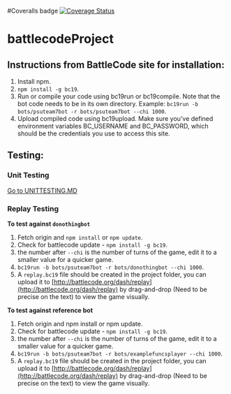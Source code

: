 #Coveralls badge
[![Coverage Status](https://coveralls.io/repos/github/CS554-software-engineering-groupProject/battlecodeProject/badge.svg?branch=master)](https://coveralls.io/github/CS554-software-engineering-groupProject/battlecodeProject?branch=master)
# battlecodeProject

## Instructions from BattleCode site for installation:
1. Install npm.
2. `npm install -g bc19`.
3. Run or compile your code using bc19run or bc19compile. Note that the bot code needs to be in its own directory. Example: `bc19run -b bots/psuteam7bot -r bots/psuteam7bot --chi 1000`.
4.  Upload compiled code using bc19upload. Make sure you've defined environment variables BC_USERNAME and BC_PASSWORD, which should be the credentials you use to access this site.

## Testing:

### Unit Testing

[Go to UNITTESTING.MD](./UNITTESTING.md)

### Replay Testing 
**To test against `donothingbot`**
1. Fetch origin and `npm install` or `npm update`.
2. Check for battlecode update - `npm install -g bc19`.
3. the number after `--chi` is the number of turns of the game, edit it to a smaller value for a quicker game.
4. `bc19run -b bots/psuteam7bot -r bots/donothingbot --chi 1000`.
5. A `replay.bc19` file should be created in the project folder, you can upload it to [http://battlecode.org/dash/replay](http://battlecode.org/dash/replay) by drag-and-drop (Need to be precise on the text) to view the game visually.

**To test against reference bot**
1. Fetch origin and npm install or npm update.
2. Check for battlecode update - `npm install -g bc19`.
3. the number after `--chi` is the number of turns of the game, edit it to a smaller value for a quicker game.
4. `bc19run -b bots/psuteam7bot -r bots/examplefuncsplayer --chi 1000`.
5. A `replay.bc19` file should be created in the project folder, you can upload it to [http://battlecode.org/dash/replay](http://battlecode.org/dash/replay) by drag-and-drop (Need to be precise on the text) to view the game visually.